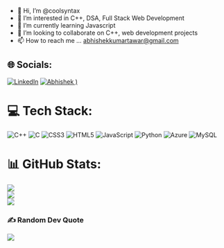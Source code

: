 - 👋 Hi, I’m @coolsyntax
- 👀 I’m interested in C++, DSA, Full Stack Web Development
- 🌱 I’m currently learning Javascript
- 💞️ I’m looking to collaborate on C++, web development projects
- 📫 How to reach me ... abhishekkumartawar@gmail.com

<!---
coolsyntax/coolsyntax is a ✨ special ✨ repository because its `README.md` (this file) appears on your GitHub profile.
You can click the Preview link to take a look at your changes.
--->

## 🌐 Socials:
[![LinkedIn](https://img.shields.io/badge/LinkedIn-%230077B5.svg?logo=linkedin&logoColor=white)](https://linkedin.com/in/https://www.linkedin.com/in/abhishek-kumar-6a8974247/) 
[![Abhishek](https://img.shields.io/badge/dynamic/xml?url=https%3A%2F%2Fcoolsyntax.github.io%2FEliteCodeForge%2F&query=%2F%2F*%5B%40id%3D%22root%22%5D%2Fdiv%2Fdiv%5B1%5D%2Fnav%2Fdiv%2Fa%2Fimg
)
)](https://coolsyntax.github.io/EliteCodeForge/)

# 💻 Tech Stack:
![C++](https://img.shields.io/badge/c++-%2300599C.svg?style=for-the-badge&logo=c%2B%2B&logoColor=white) ![C](https://img.shields.io/badge/c-%2300599C.svg?style=for-the-badge&logo=c&logoColor=white) ![CSS3](https://img.shields.io/badge/css3-%231572B6.svg?style=for-the-badge&logo=css3&logoColor=white) ![HTML5](https://img.shields.io/badge/html5-%23E34F26.svg?style=for-the-badge&logo=html5&logoColor=white) ![JavaScript](https://img.shields.io/badge/javascript-%23323330.svg?style=for-the-badge&logo=javascript&logoColor=%23F7DF1E) ![Python](https://img.shields.io/badge/python-3670A0?style=for-the-badge&logo=python&logoColor=ffdd54) ![Azure](https://img.shields.io/badge/azure-%230072C6.svg?style=for-the-badge&logo=azure-devops&logoColor=white) ![MySQL](https://img.shields.io/badge/mysql-%2300f.svg?style=for-the-badge&logo=mysql&logoColor=white)
# 📊 GitHub Stats:
![](https://github-readme-stats.vercel.app/api?username=coolsyntax&theme=dark&hide_border=false&include_all_commits=false&count_private=false)<br/>
![](https://github-readme-streak-stats.herokuapp.com/?user=coolsyntax&theme=dark&hide_border=false)<br/>
![](https://github-readme-stats.vercel.app/api/top-langs/?username=coolsyntax&theme=dark&hide_border=false&include_all_commits=false&count_private=false&layout=compact)

### ✍️ Random Dev Quote
![](https://quotes-github-readme.vercel.app/api?type=horizontal&theme=dark)

